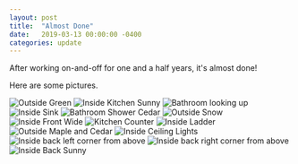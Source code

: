 ```yaml
---
layout: post
title:  "Almost Done"
date:   2019-03-13 00:00:00 -0400
categories: update
---
```


After working on-and-off for one and a half years, it's almost done!

<!--more-->

Here are some pictures.

![Outside Green](https://images.ctfassets.net/rwi5x73ignkx/3ZMCrnW8XJXXxj0EwfggeV/d8a63cc795c359b9c30dc858ac946616/IMG_20180624_194910.jpg?fm=jpg&fl=progressive)
![Inside Kitchen Sunny](https://images.ctfassets.net/rwi5x73ignkx/1tMw6oITPMcXSqr9NBIwY7/adda43bcd1ddb92bb2eb4bb1e6e41b44/IMG_8465.jpg?fm=jpg&fl=progressive)
![Bathroom looking up](https://images.ctfassets.net/rwi5x73ignkx/1b8XwbQCERzTSRZm969t13/dd72a3d0fd2797f3d94a7a5593d63fa6/IMG_8441.jpg?fm=jpg&fl=progressive)
![Inside Sink](https://images.ctfassets.net/rwi5x73ignkx/6hJsybFhNJ6fJ6HZ4kRzSJ/b168c4e3cc3f3753f056600a508d68e0/IMG_8435.jpg?fm=jpg&fl=progressive)
![Bathroom Shower Cedar](https://images.ctfassets.net/rwi5x73ignkx/12rGJiv6hLPluCGX9VHZY1/6bb9c76248fce95a63351b59c7bbe9f4/IMG_8432.jpg?fm=jpg&fl=progressive)
![Outside Snow](https://images.ctfassets.net/rwi5x73ignkx/2yIclS2a9gCnrHJyb6y6AQ/31d09bd73a70c0ac0d28914a19c8224a/IMG_20180321_134237.jpg?fm=jpg&fl=progressive)
![Inside Front Wide](https://images.ctfassets.net/rwi5x73ignkx/1fct8As8mYd8nkcPESU1UM/421ad9d18e0118ac9fc58b4d7fda458c/IMG_8398.jpg?fm=jpg&fl=progressive)
![Kitchen Counter](https://images.ctfassets.net/rwi5x73ignkx/1InWmzHNwPredlk7UR6TMg/253b026fdcf75518d7167a7c8f07a568/IMG_8391.jpg?fm=jpg&fl=progressive)
![Inside Ladder](https://images.ctfassets.net/rwi5x73ignkx/24illxBJnfOlYFxs51tRJT/a8a419a7c5663cdb95f357f3ad8fa24d/IMG_8384.jpg?fm=jpg&fl=progressive)
![Outside Maple and Cedar](https://images.ctfassets.net/rwi5x73ignkx/4VRFpZjhQnZoOxMwHUwhrs/933e49940d3261e32aab2996451c24c2/IMG_20180430_182002.jpg?fm=jpg&fl=progressive)
![Inside Ceiling Lights](https://images.ctfassets.net/rwi5x73ignkx/Fb8rWOvCYgaqK7X9v0ayA/eb37091f19eee6b6bae8f42901aa35d2/IMG_8449.jpg?fm=jpg&fl=progressive)
![Inside back left corner from above](https://images.ctfassets.net/rwi5x73ignkx/3jYEm4pSVXr9Ruus7fXmhl/60e97d68fb6ff90742fb33f2ee7cddf2/IMG_8450.jpg?fm=jpg&fl=progressive)
![Inside back right corner from above](https://images.ctfassets.net/rwi5x73ignkx/7kmeF3dfthThhggCffVrzA/c9f18c54965304a4a0b38f30e477b035/IMG_8451.jpg?fm=jpg&fl=progressive)
![Inside Back Sunny](https://images.ctfassets.net/rwi5x73ignkx/1IlfZBOBxEyF9lz5pDEuQo/6c3db622b8c2ec8389b31294ea242d34/IMG_8463.jpg?fm=jpg&fl=progressive)
